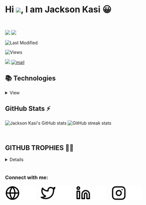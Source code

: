 
# Hi <img src="https://raw.githubusercontent.com/MartinHeinz/MartinHeinz/master/wave.gif" width="30px" margin-left="200px">, I am **Jackson Kasi 😀**
<br/>

<img src="https://media.giphy.com/media/LmNwrBhejkK9EFP504/giphy.gif" width="165px" />    <img src="https://github-readme-stats.vercel.app/api/top-langs/?username=jacksonkasi0&layout=compact"  margin-left="-100px" />

![Last Modified](<https://img.shields.io/badge/Last%20Modified-2022/03/31%2000:15%20(IST)-%23121212?style=flat>)    
<p align="left"><img src="https://komarev.com/ghpvc/?username=jacksonkasi0" alt="Views" /><p/>


<a href="https://dev.to/jacksonkasi" target="_blank" ><img height="30" src="https://github.com/jacksonkasi0/img/blob/main/23492d49eefc1794c50377c2613baa00-removebg-preview%20(2).png?raw=true" /></a>
[![mail](https://img.shields.io/badge/MAIL-F9E000?style=for-the-badge&logo=GMAIL&logoColor=%23000000)](mailto:nammalvar888@gmail.com)


## 📚 Technologies

<details>
<summary>View</summary>
  
  
### Languages 📖

![javascript](https://img.shields.io/badge/javascript%20-%23323330.svg?&style=for-the-badge&logo=javascript&logoColor=%23F7DF1E)
![html5](https://img.shields.io/badge/html5%20-%23E34F26.svg?&style=for-the-badge&logo=html5&logoColor=white)
![css3](https://img.shields.io/badge/css3%20-%231572B6.svg?&style=for-the-badge&logo=css3&logoColor=white)
![Bootstrap](https://img.shields.io/badge/bootstrap-8412F1?style=for-the-badge&logo=bootstrap&logoColor=white)
  
### Frameworks, Libraries, etc... 🛠

![react](https://img.shields.io/badge/react%20-%2320232a.svg?&style=for-the-badge&logo=react&logoColor=%2361DAFB)
![nodejs](https://img.shields.io/badge/Node.js-43853D?style=for-the-badge&logo=node.js&logoColor=white)
![express](https://img.shields.io/badge/express-000?style=for-the-badge&logo=express&logoColor=white)
![jquery](https://img.shields.io/badge/jquery%20-%230769AD.svg?&style=for-the-badge&logo=jquery&logoColor=white)
  
### Databases 💾

![Firebase](https://img.shields.io/badge/firebase%20-%2320232a.svg?&style=for-the-badge&logo=firebase)
![MongoDB](https://img.shields.io/badge/MongoDB-%234ea94b.svg?&style=for-the-badge&logo=mongodb&logoColor=white)

### Version Control 🕹

![git](https://img.shields.io/badge/git%20-%23F05033.svg?&style=for-the-badge&logo=git&logoColor=white)
![github](https://img.shields.io/badge/github%20-%23121011.svg?&style=for-the-badge&logo=github&logoColor=white)

### Tools ⚙

 ![VS Code](https://img.shields.io/badge/vsc-005FED?style=for-the-badge&logo=visual%20studio%20code&logoColor=white)
 ![Postman](https://img.shields.io/badge/postman-FB8C01?style=for-the-badge&logo=postman&logoColor=white)
 
  
### OS 🖥

![windows](https://img.shields.io/badge/Windows-0078D6?style=for-the-badge&logo=windows&logoColor=white)
![linux](https://img.shields.io/badge/linux-E95420?style=for-the-badge&logo=linux&logoColor=white)
![macOS](https://img.shields.io/badge/macos-000000?style=for-the-badge&logo=apple&logoColor=white)

### Learning 🐱‍👤

<img align="left" alt="GraphQL" width="26px" src="https://cdn.jsdelivr.net/gh/devicons/devicon/icons/graphql/graphql-plain.svg" style="padding-right:10px;" />graphql
<br/>
 <hr/>
</details>

## GitHub Stats ⚡ 

![Jackson Kasi's GitHub stats](https://github-readme-stats.vercel.app/api?username=jacksonkasi0&&show_icons=true&count_private=true&include_all_commits=true) ![GitHub streak stats](https://github-readme-streak-stats.herokuapp.com/?user=jacksonkasi0)  

<br/>

## GITHUB TROPHIES 🐱‍💻

<details>
  
[![trophy](https://github-profile-trophy.vercel.app/?username=jacksonkasi0)](https://github.com/ryo-ma/github-profile-trophy)
 <br>

</details>

<br/>

### Connect with me:

[![website](./img/globe-light.svg)](https://dev.to/jacksonkasi#gh-light-mode-only)
[![website](./img/globe-dark.svg)](https://dev.to/jacksonkasi#gh-dark-mode-only)
&nbsp;&nbsp;
[![website](./img/twitter-light.svg)](https://twitter.com/Jacksonkasi11#gh-light-mode-only)
[![website](./img/twitter-dark.svg)](https://twitter.com/Jacksonkasi11#gh-dark-mode-only)
&nbsp;&nbsp;
[![website](./img/linkedin-light.svg)](https://linkedin.com/in/jacksonkasi#gh-light-mode-only)
[![website](./img/linkedin-dark.svg)](https://linkedin.com/in/jacksonkasi#gh-dark-mode-only)
&nbsp;&nbsp;
[![website](./img/instagram-light.svg)](https://www.instagram.com/jacksonkasi555#gh-light-mode-only)
[![website](./img/instagram-dark.svg)](https://www.instagram.com/jacksonkasi555#gh-dark-mode-only)
